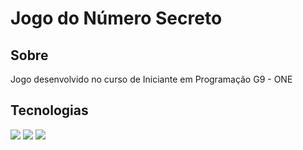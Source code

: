 <h1> Jogo do Número Secreto </h1>

<h2> Sobre </h2>
<p> Jogo desenvolvido no curso de Iniciante em Programação G9 - ONE  </p>

<h2> Tecnologias </h2>
<div>
  <img src="https://img.shields.io/badge/HTML-239120?style=for-the-badge&logo=html5&logoColor=white">
  <img src="https://img.shields.io/badge/CSS-239120?&style=for-the-badge&logo=css3&logoColor=white">
  <img src="https://img.shields.io/badge/JavaScript-F7DF1E?style=for-the-badge&logo=javascript&logoColor=black">
</div>
